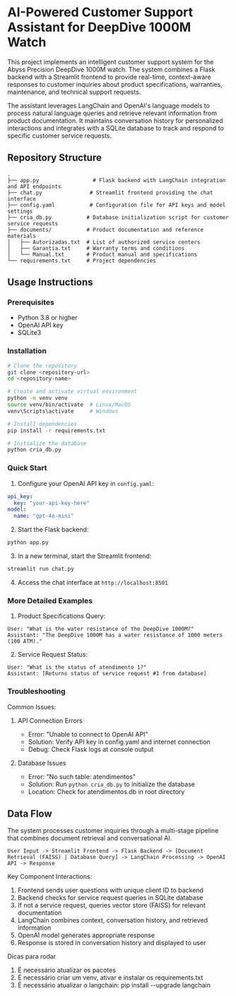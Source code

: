 # AI-Powered Customer Support Assistant for DeepDive 1000M Watch

This project implements an intelligent customer support system for the Abyss Precision DeepDive 1000M watch. The system combines a Flask backend with a Streamlit frontend to provide real-time, context-aware responses to customer inquiries about product specifications, warranties, maintenance, and technical support requests.

The assistant leverages LangChain and OpenAI's language models to process natural language queries and retrieve relevant information from product documentation. It maintains conversation history for personalized interactions and integrates with a SQLite database to track and respond to specific customer service requests.

## Repository Structure
```
.
├── app.py                 # Flask backend with LangChain integration and API endpoints
├── chat.py               # Streamlit frontend providing the chat interface
├── config.yaml           # Configuration file for API keys and model settings
├── cria_db.py           # Database initialization script for customer service requests
├── documents/           # Product documentation and reference materials
│   ├── Autorizadas.txt  # List of authorized service centers
│   ├── Garantia.txt     # Warranty terms and conditions
│   └── Manual.txt       # Product manual and specifications
└── requirements.txt     # Project dependencies
```

## Usage Instructions
### Prerequisites
- Python 3.8 or higher
- OpenAI API key
- SQLite3

### Installation

```bash
# Clone the repository
git clone <repository-url>
cd <repository-name>

# Create and activate virtual environment
python -m venv venv
source venv/bin/activate  # Linux/MacOS
venv\Scripts\activate     # Windows

# Install dependencies
pip install -r requirements.txt

# Initialize the database
python cria_db.py
```

### Quick Start
1. Configure your OpenAI API key in `config.yaml`:
```yaml
api_key:
  key: "your-api-key-here"
model:
  name: "gpt-4o-mini"
```

2. Start the Flask backend:
```bash
python app.py
```

3. In a new terminal, start the Streamlit frontend:
```bash
streamlit run chat.py
```

4. Access the chat interface at `http://localhost:8501`

### More Detailed Examples
1. Product Specifications Query:
```
User: "What is the water resistance of the DeepDive 1000M?"
Assistant: "The DeepDive 1000M has a water resistance of 1000 meters (100 ATM)."
```

2. Service Request Status:
```
User: "What is the status of atendimento 1?"
Assistant: [Returns status of service request #1 from database]
```

### Troubleshooting
Common Issues:
1. API Connection Errors
   - Error: "Unable to connect to OpenAI API"
   - Solution: Verify API key in config.yaml and internet connection
   - Debug: Check Flask logs at console output

2. Database Issues
   - Error: "No such table: atendimentos"
   - Solution: Run `python cria_db.py` to initialize the database
   - Location: Check for atendimentos.db in root directory

## Data Flow
The system processes customer inquiries through a multi-stage pipeline that combines document retrieval and conversational AI.

```ascii
User Input -> Streamlit Frontend -> Flask Backend -> [Document Retrieval (FAISS) | Database Query] -> LangChain Processing -> OpenAI API -> Response
```

Key Component Interactions:
1. Frontend sends user questions with unique client ID to backend
2. Backend checks for service request queries in SQLite database
3. If not a service request, queries vector store (FAISS) for relevant documentation
4. LangChain combines context, conversation history, and retrieved information
5. OpenAI model generates appropriate response
6. Response is stored in conversation history and displayed to user


Dicas para rodar
1. É necessário atualizar os pacotes
2. É necessário criar um venv, ativar e instalar os requirements.txt
3. É necessário atualizar o langchain: pip install --upgrade langchain